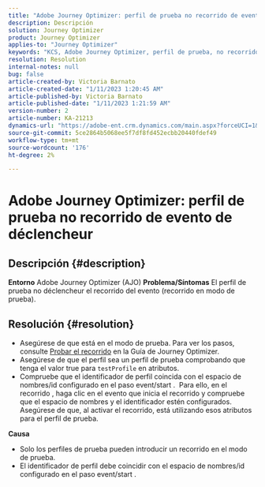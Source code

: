 ```yaml
---
title: "Adobe Journey Optimizer: perfil de prueba no recorrido de evento de déclencheur"
description: Descripción
solution: Journey Optimizer
product: Journey Optimizer
applies-to: "Journey Optimizer"
keywords: "KCS, Adobe Journey Optimizer, perfil de prueba, no recorrido de evento de déclencheur, AJO"
resolution: Resolution
internal-notes: null
bug: false
article-created-by: Victoria Barnato
article-created-date: "1/11/2023 1:20:45 AM"
article-published-by: Victoria Barnato
article-published-date: "1/11/2023 1:21:59 AM"
version-number: 2
article-number: KA-21213
dynamics-url: "https://adobe-ent.crm.dynamics.com/main.aspx?forceUCI=1&pagetype=entityrecord&etn=knowledgearticle&id=b8d6b72b-4e91-ed11-aad1-6045bd0065f9"
source-git-commit: 5ce2864b5068ee5f7df8fd452ecbb20440fdef49
workflow-type: tm+mt
source-wordcount: '176'
ht-degree: 2%

---
```


# Adobe Journey Optimizer: perfil de prueba no recorrido de evento de déclencheur

## Descripción {#description}

<b>Entorno</b>
Adobe Journey Optimizer (AJO)
<b>Problema/Síntomas</b>
El perfil de prueba no déclencheur el recorrido del evento (recorrido en modo de prueba).


## Resolución {#resolution}


- Asegúrese de que está en el modo de prueba. Para ver los pasos, consulte [Probar el recorrido](https://experienceleague.adobe.com/docs/journey-optimizer/using/orchestrate-journeys/create-journey/testing-the-journey.html) en la Guía de Journey Optimizer.
- Asegúrese de que el perfil sea un perfil de prueba comprobando que tenga el valor true para `testProfile` en atributos.
- Compruebe que el identificador de perfil coincida con el espacio de nombres/id configurado en el paso event/start .  Para ello, en el recorrido , haga clic en el evento que inicia el recorrido y compruebe que el espacio de nombres y el identificador estén configurados. Asegúrese de que, al activar el recorrido, está utilizando esos atributos para el perfil de prueba.

<b>Causa</b>
- Solo los perfiles de prueba pueden introducir un recorrido en el modo de prueba.
- El identificador de perfil debe coincidir con el espacio de nombres/id configurado en el paso event/start .

